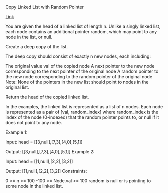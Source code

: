 Copy Linked List with Random Pointer

[Link](https://neetcode.io/problems/copy-linked-list-with-random-pointer)

You are given the head of a linked list of length n. Unlike a singly linked list, each node contains an additional pointer random, which may point to any node in the list, or null.

Create a deep copy of the list.

The deep copy should consist of exactly n new nodes, each including:

The original value val of the copied node
A next pointer to the new node corresponding to the next pointer of the original node
A random pointer to the new node corresponding to the random pointer of the original node
Note: None of the pointers in the new list should point to nodes in the original list.

Return the head of the copied linked list.

In the examples, the linked list is represented as a list of n nodes. Each node is represented as a pair of [val, random_index] where random_index is the index of the node (0-indexed) that the random pointer points to, or null if it does not point to any node.

Example 1:



Input: head = [[3,null],[7,3],[4,0],[5,1]]

Output: [[3,null],[7,3],[4,0],[5,1]]
Example 2:



Input: head = [[1,null],[2,2],[3,2]]

Output: [[1,null],[2,2],[3,2]]
Constraints:

0 <= n <= 100
-100 <= Node.val <= 100
random is null or is pointing to some node in the linked list.